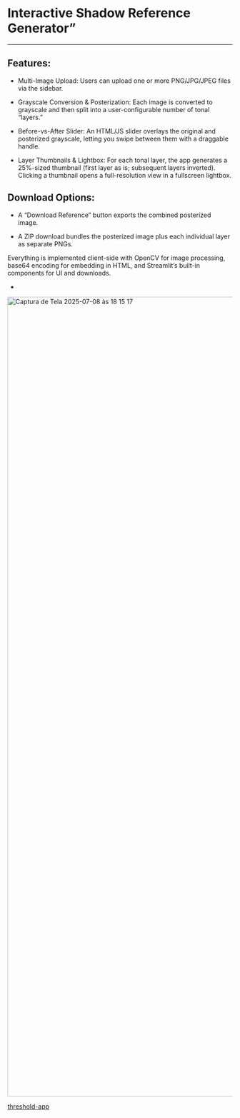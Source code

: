 # Interactive Shadow Reference Generator”

----

## Features:

- Multi-Image Upload: Users can upload one or more PNG/JPG/JPEG files via the sidebar.

- Grayscale Conversion & Posterization: Each image is converted to grayscale and then split into a user-configurable number of tonal “layers.”

- Before-vs-After Slider: An HTML/JS slider overlays the original and posterized grayscale, letting you swipe between them with a draggable handle.

- Layer Thumbnails & Lightbox: For each tonal layer, the app generates a 25%-sized thumbnail (first layer as is; subsequent layers inverted). Clicking a thumbnail opens a full-resolution view in a fullscreen lightbox.

## Download Options:

- A “Download Reference” button exports the combined posterized image.

- A ZIP download bundles the posterized image plus each individual layer as separate PNGs.

Everything is implemented client-side with OpenCV for image processing, base64 encoding for embedding in HTML, and Streamlit’s built-in components for UI and downloads.

-

<img width="1792" alt="Captura de Tela 2025-07-08 às 18 15 17" src="https://github.com/user-attachments/assets/59616168-218b-4545-9b97-1ccc0ac21830" />


[threshold-app](https://threshold-app.streamlit.app/)
